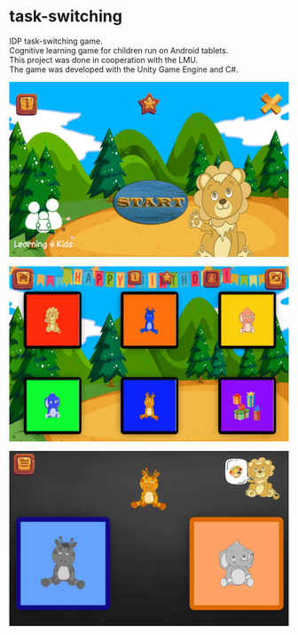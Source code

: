 # task-switching

IDP task-switching game. \
Cognitive learning game for children run on Android tablets. \
This project was done in cooperation with the LMU. \
The game was developed with the Unity Game Engine and C#.

![](./Task-switching/sources/new/Screenshot_20210827-113432_Task-switching.jpg)

![](./Task-switching/sources/new/Screenshot_20210827-113442_Task-switching.jpg)

![](./Task-switching/sources/new/Screenshot_20210827-113532_Task-switching.jpg)
